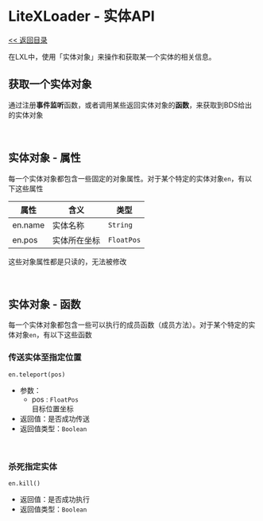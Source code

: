 # LiteXLoader - 实体API

[<< 返回目录](README.md)

在LXL中，使用「实体对象」来操作和获取某一个实体的相关信息。

## 获取一个实体对象

通过注册**事件监听**函数，或者调用某些返回实体对象的**函数**，来获取到BDS给出的实体对象  

<br>


## 实体对象 - 属性

每一个实体对象都包含一些固定的对象属性。对于某个特定的实体对象`en`，有以下这些属性

| 属性    | 含义         | 类型       |
| ------- | ------------ | ---------- |
| en.name | 实体名称     | `String`   |
| en.pos  | 实体所在坐标 | `FloatPos` |

这些对象属性都是只读的，无法被修改

<br>

## 实体对象 - 函数

每一个实体对象都包含一些可以执行的成员函数（成员方法）。对于某个特定的实体对象`en`，有以下这些函数

### 传送实体至指定位置  
`en.teleport(pos)`
- 参数：
    - pos : `FloatPos`  
      目标位置坐标
- 返回值：是否成功传送
- 返回值类型：`Boolean`

<br>

### 杀死指定实体  
`en.kill()`

- 返回值：是否成功执行
- 返回值类型：`Boolean`

<br>